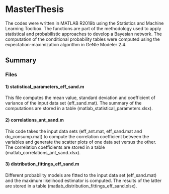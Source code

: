 # MasterThesis
The codes were written in MATLAB R2019b using the Statistics and Machine Learning Toolbox. The functions are part of the methodology used to apply statistical and probabilistic approaches to develop a Bayesian network. The computation of the conditional probability tables were computed using the expectation-maximization algorithm in GeNIe Modeler 2.4.


## Summary

### Files

#### 1) statistical_parameters_eff_sand.m
This file computes the mean value, standard deviation and coefficient of variance of the input data set (eff_sand.mat). The summary of the computations are stored in a table 
(matlab_statistical_parameters.xlsx).

#### 2) correlations_ant_sand.m
This code takes the input data sets (eff_ant.mat, eff_sand.mat and do_consump.mat) to compute the correlation coefficient between the variables and generate the scatter plots of 
one data set versus the other. The correlation coefficients are stored in a table (matlab_correlations_ant_sand.xlsx).

#### 3) distribution_fittings_eff_sand.m
Different probability models are fitted to the input data set (eff_sand.mat) and the maximum likelihood estimator is computed. The results of the latter are stored in a table 
(matlab_distribution_fittings_eff_sand.xlsx).
